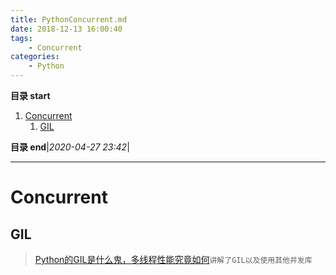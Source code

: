 ```yaml
---
title: PythonConcurrent.md
date: 2018-12-13 16:00:40
tags: 
    - Concurrent
categories: 
    - Python
---
```


**目录 start**

1. [Concurrent](#concurrent)
    1. [GIL](#gil)

**目录 end**|_2020-04-27 23:42_|
****************************************
# Concurrent

## GIL 
> [Python的GIL是什么鬼，多线程性能究竟如何](http://cenalulu.github.io/python/gil-in-python/)`讲解了GIL以及使用其他并发库`


